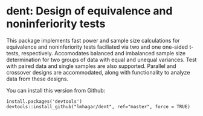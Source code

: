# dent: Design of equivalence and noninferiority tests

This package implements fast power and sample size calculations for equivalence and noninferiority tests faciliated via two and one one-sided t-tests, respectively. Accomodates balanced and imbalanced sample
size determination for two groups of data with equal and unequal variances. Test with paired data and single samples are also supported. Parallel and crossover designs are accommodated, along with functionality to analyze data from these designs.

You can install this version from Github:

```
install.packages('devtools')
devtools::install_github("lmhagar/dent", ref="master", force = TRUE)
```
